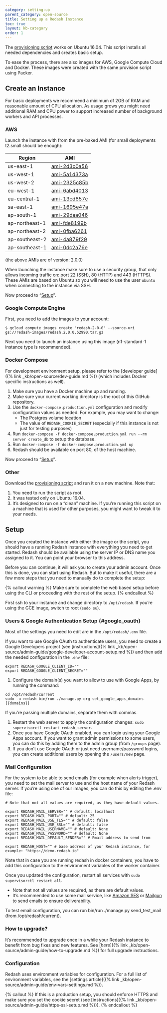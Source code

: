 ```yaml
---
category: setting-up
parent_category: open-source
title: Setting up a Redash Instance
toc: true
layout: kb-category
order: 1
---
```


The [provisioning script](https://raw.githubusercontent.com/getredash/redash/master/setup/ubuntu/bootstrap.sh) works on Ubuntu 16.04. This script installs all needed dependencies and creates basic setup.

To ease the process, there are also images for AWS, Google Compute Cloud and Docker. These images were created with the same provision script using Packer.

## Create an Instance

For basic deployments we recommend a minimum of 2GB of RAM and reasonable amount of CPU allocation. As usage grows you might need additional RAM and CPU power to support increased number of background workers and API processes.

### AWS

Launch the instance with from the pre-baked AMI (for small deployments t2.small should be enough):

| Region | AMI |
| ------------- | -------------|
| us-east-1 | [ami-2d3c0a56](https://console.aws.amazon.com/ec2/home?region=us-east-1#LaunchInstanceWizard:ami=ami-2d3c0a56) |
| us-west-1 | [ami-5a1d373a](https://console.aws.amazon.com/ec2/home?region=us-west-1#LaunchInstanceWizard:ami=ami-5a1d373a) |
| us-west-2 | [ami-2325c85b](https://console.aws.amazon.com/ec2/home?region=us-west-2#LaunchInstanceWizard:ami=ami-2325c85b) |
| eu-west-1 | [ami-6abd4013](https://console.aws.amazon.com/ec2/home?region=eu-west-1#LaunchInstanceWizard:ami=ami-6abd4013) |
| eu-central-1 | [ami-13cd657c](https://console.aws.amazon.com/ec2/home?region=eu-central-1#LaunchInstanceWizard:ami=ami-13cd657c) |
| sa-east-1 | [ami-1695e47a](https://console.aws.amazon.com/ec2/home?region=sa-east-1#LaunchInstanceWizard:ami=ami-1695e47a) |
| ap-south-1 | [ami-29daa046](https://console.aws.amazon.com/ec2/home?region=ap-south-1#LaunchInstanceWizard:ami=ami-29daa046) |
| ap-northeast-1 | [ami-fde8199b](https://console.aws.amazon.com/ec2/home?region=ap-northeast-1#LaunchInstanceWizard:ami=ami-fde8199b) |
| ap-northeast-2 | [ami-0fba6261](https://console.aws.amazon.com/ec2/home?region=ap-northeast-2#LaunchInstanceWizard:ami=ami-0fba6261) |
| ap-southeast-2 | [ami-4a879f29](https://console.aws.amazon.com/ec2/home?region=ap-southeast-2#LaunchInstanceWizard:ami=ami-4a879f29) |
| ap-southeast-1 | [ami-0dc2a76e](https://console.aws.amazon.com/ec2/home?region=ap-southeast-1#LaunchInstanceWizard:ami=ami-0dc2a76e) |

(the above AMIs are of version: 2.0.0)

When launching the instance make sure to use a security group, that only allows incoming traffic on: port 22 (SSH), 80 (HTTP) and 443 (HTTPS). These AMIs are based on Ubuntu so you will need to use the user `ubuntu` when connecting to the instance via SSH.

Now proceed to “[Setup](#setup-redash-instance-setup)”.

### Google Compute Engine

First, you need to add the images to your account:

```
$ gcloud compute images create "redash-2-0-0" --source-uri gs://redash-images/redash.2.0.0.b2990.tar.gz
```

Next you need to launch an instance using this image (n1-standard-1 instance type is recommended).

### Docker Compose

For development environment setup, please refer to the [developer guide]({% link _kb/open-source/dev-guide.md %}) (which includes Docker specific instructions as well).

1. Make sure you have a Docker machine up and running.
2. Make sure your current working directory is the root of this GitHub repository.
3. Use the `docker-compose.production.yml` configuration and modify configuration values as needed. For example, you may want to change:
    * The Postgres volume location
    * The value of `REDASH_COOKIE_SECRET` (especially if this instance is not
      just for testing purposes)
4. Run `docker-compose -f docker-compose.production.yml run --rm server create_db` to setup the database.
5. Run `docker-compose -f docker-compose.production.yml up`
6. Redash should be available on port 80, of the host machine.

Now proceed to “[Setup](#setup-redash-instance-setup)”.

### Other

Download the [provisioning script](https://raw.githubusercontent.com/getredash/redash/master/setup/ubuntu/bootstrap.sh) and run it on a new machine. Note that:

1. You need to run the script as root.
2. It was tested only on Ubuntu 16.04.
3. It’s designed to run on a “clean” machine. If you’re running this script on a machine that is used for other purposes, you might want to tweak it to your needs.

## <a name="setup-redash-instance-setup"></a> Setup

Once you created the instance with either the image or the script, you should have a running Redash instance with everything you need to get started. Redash should be available using the server IP or DNS name you assigned to it. You can point your browser to this address. 

Before you can continue, it will ask you to create your admin account. Once this is done, you can start using Redash. But to make it useful, there are a few more steps that you need to manually do to complete the setup:

{% callout warning %}
Make sure to complete the web based setup before using the CLI or proceeding with the rest of the setup.
{% endcallout %}

First ssh to your instance and change directory to `/opt/redash`. If you’re using the GCE image, switch to root (`sudo su`).

### Users & Google Authentication Setup {#google_oauth}

Most of the settings you need to edit are in the `/opt/redash/.env` file.

If you want to use Google OAuth to authenticate users, you need to create a Google Developers project (see [instructions]({% link _kb/open-source/admin-guide/google-developer-account-setup.md %}) and then add the needed configuration in the `.env` file:

```
export REDASH_GOOGLE_CLIENT_ID=""
export REDASH_GOOGLE_CLIENT_SECRET=""
```

1. Configure the domain(s) you want to allow to use with Google Apps, by running the command:

```
cd /opt/redash/current
sudo -u redash bin/run ./manage.py org set_google_apps_domains {{domains}}
```

If you’re passing multiple domains, separate them with commas.

1. Restart the web server to apply the configuration changes: `sudo supervisorctl restart redash_server`.
2. Once you have Google OAuth enabled, you can login using your Google Apps account. If you want to grant admin permissions to some users, you can do this by adding them to the admin group (from `/groups` page).
3. If you don’t use Google OAuth or just need username/password logins, you can create additional users by opening the `/users/new` page.

### Mail Configuration

For the system to be able to send emails (for example when alerts trigger), you need to set the mail server to use and the host name of your Redash server. If you’re using one of our images, you can do this by editing the .env file:

```
# Note that not all values are required, as they have default values.

export REDASH_MAIL_SERVER="" # default: localhost
export REDASH_MAIL_PORT="" # default: 25
export REDASH_MAIL_USE_TLS="" # default: false
export REDASH_MAIL_USE_SSL="" # default: false
export REDASH_MAIL_USERNAME="" # default: None
export REDASH_MAIL_PASSWORD="" # default: None
export REDASH_MAIL_DEFAULT_SENDER="" # Email address to send from

export REDASH_HOST="" # base address of your Redash instance, for example: "https://demo.redash.io"
```
Note that in case you are running redash in docker containers, you have to add this configuration to the environment variables of the worker container.

Once you updated the configuration, restart all services with `sudo supervisorctl restart all`.

* Note that not all values are required, as there are default values.
* It’s recommended to use some mail service, like [Amazon SES](https://aws.amazon.com/ses/) or [Mailgun](http://www.mailgun.com/) to send emails to ensure deliverability.

To test email configuration, you can run bin/run ./manage.py send_test_mail (from /opt/redash/current).

### How to upgrade?

It’s recommended to upgrade once in a while your Redash instance to benefit from bug fixes and new features. See [_here_]({% link _kb/open-source/admin-guide/how-to-upgrade.md %}) for full upgrade instructions.

### Configuration

Redash uses environment variables for configuration. For a full list of environment variables, see the [settings article]({% link _kb/open-source/admin-guide/env-vars-settings.md %}).

{% callout %}
If this is a production setup, you should enforce HTTPS and make sure you set the cookie secret (see [instructions]({% link _kb/open-source/admin-guide/https-ssl-setup.md %})).
{% endcallout %}
